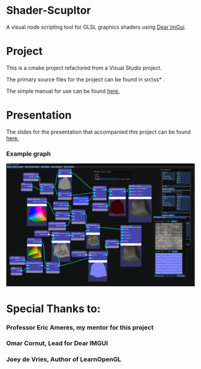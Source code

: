 # Shader-Scupltor
A visual node scripting tool for GLSL graphics shaders using [Dear ImGui](https://github.com/ocornut/imgui).

# Project

This is a cmake project refactored from a Visual Studio project.

The primary source files for the project can be found in src\ss\* .

The simple manual for use can be found [here.](https://github.com/APeculiarCamber/shader-sculptor/blob/main/ShaderSculptor_UserManual.pdf)

# Presentation

The slides for the presentation that accompanied this project can be found [here.](https://github.com/APeculiarCamber/shader-scupltor/blob/main/Shader%20Project%20Presentation-1.pdf)

### Example graph
![Example Brick Graph!](/present_images/brick_graph.png "Brick Graph")

# Special Thanks to:

### Professor Eric Ameres, my mentor for this project

### Omar Cornut, Lead for Dear IMGUI

### Joey de Vries, Author of LearnOpenGL



